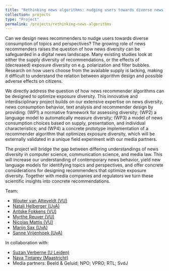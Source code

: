 ```yaml
---
title: "Rethinking news algorithms: nudging users towards diverse news exposure"
collection: projects
type: "Project"
permalink: /projects/rethinking-news-algorithms
---
```


Can we design news recommenders to nudge users towards diverse consumption of topics and perspectives? The growing role
of news recommenders raises the question of how news diversity can be safeguarded in a digital news landscape. Many
existing studies look at either the supply diversity of recommendations, or the effects of (decreased) exposure
diversity on e.g. polarization and filter bubbles. Research on how users choose from the available supply is lacking,
making it difficult to understand the relation between algorithm design and possible adverse effects on citizens.

We directly address the question of how news recommender algorithms can be designed to optimize exposure diversity. This
innovative and interdisciplinary project builds on our extensive expertise on news diversity, news consumption behavior,
text analysis and recommender design by providing: (WP1) a normative framework for assessing diversity; (WP2) a language
model to automatically measure diversity; (WP3) a model of news consumption choices based on supply, presentation, and
individual characteristics; and (WP4) a concrete prototype implementation of a recommender algorithm that optimizes
exposure diversity, which will be externally validated in a unique field experiment with our media partners.

The project will bridge the gap between differing understandings of news diversity in computer science, communication
science, and media law. This will increase our understanding of contemporary news behavior, yield new language models
for identifying topics and perspectives, and offer concrete considerations for designing recommenders that optimize
exposure diversity. Together with media companies and regulators we turn these scientific insights into concrete
recommendations.

Team:

- [Wouter van Atteveldt (VU)](https://vanatteveldt.com)
- [Natali Helberger (UvA)](https://www.uva.nl/profiel/h/e/n.helberger/n.helberger.html)
- [Antske Fokkens (VU)](https://research.vu.nl/en/persons/antske-fokkens)
- [Myrthe Reuver (VU)](https://myrthereuver.github.io/)
- [Nicolas Mattis (VU)](https://nickma101.github.io/)
- [Marijn Sax (UvA)](https://www.uva.nl/profiel/s/a/m.sax/m.sax.html)
- [Sanne Vrijenhoek (UvA)](https://www.uva.nl/profiel/v/r/s.vrijenhoek/s.vrijenhoek.html)

In collaboration with:

- [Suzan Verberne (U Leiden)](https://liacs.leidenuniv.nl/~verbernes/)
- [Nava Tintarev (Maastricht)](http://navatintarev.com/)
- Media partners: Beeld & Geluid; NPO; VPRO; RTL; SvdJ
